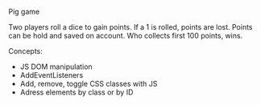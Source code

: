 Pig game

Two players roll a dice to gain points.
If a 1 is rolled, points are lost.
Points can be hold and saved on account.
Who collects first 100 points, wins.

Concepts:
- JS DOM manipulation
- AddEventListeners
- Add, remove, toggle CSS classes with JS
- Adress elements by class or by ID
